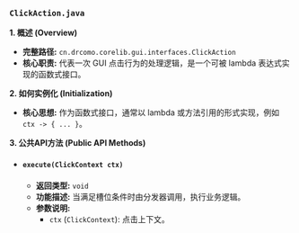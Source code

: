### `ClickAction.java`

**1. 概述 (Overview)**

  * **完整路径:** `cn.drcomo.corelib.gui.interfaces.ClickAction`
  * **核心职责:** 代表一次 GUI 点击行为的处理逻辑，是一个可被 lambda 表达式实现的函数式接口。

**2. 如何实例化 (Initialization)**

  * **核心思想:** 作为函数式接口，通常以 lambda 或方法引用的形式实现，例如 `ctx -> { ... }`。

**3. 公共API方法 (Public API Methods)**

  * #### `execute(ClickContext ctx)`

      * **返回类型:** `void`
      * **功能描述:** 当满足槽位条件时由分发器调用，执行业务逻辑。
      * **参数说明:**
          * `ctx` (`ClickContext`): 点击上下文。
  